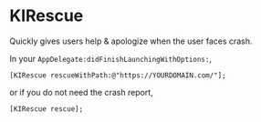 KIRescue
========

Quickly gives users help &amp; apologize when the user faces crash.

In your `AppDelegate:didFinishLaunchingWithOptions:`,

```objc
[KIRescue rescueWithPath:@"https://YOURDOMAIN.com/"];
```

or if you do not need the crash report,

```objc
[KIRescue rescue];
```
